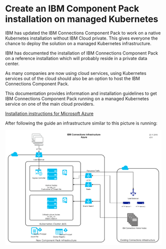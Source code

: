 Create an IBM Component Pack installation on managed Kubernetes
==============================================================

IBM has updated the IBM Connections Component Pack to work on a native Kubernetes installation without IBM Cloud private. This gives everyone the chance to deploy the solution on a managed Kubernetes infrastructure.

IBM has documented the installation of IBM Connections Component Pack on a reference installation which will probably reside in a private data center.

As many companies are now using cloud services, using Kubernetes services out of the cloud should also be an option to host the IBM Connections Component Pack.

This documentation provides information and installation guidelines to get IBM Connections Component Pack running on a managed Kubernetes service on one of the main cloud providers.

[Installation instructions for Microsoft Azure](Azure/index.md)



After following the guide an infrastructure similar to this picture is running:

![Connections Infrastructure Azure](images/ConnectionsInfrastructureAzure.png "Connections Infrastructure Azure")



